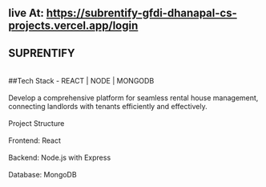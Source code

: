 ## live At: https://subrentify-gfdi-dhanapal-cs-projects.vercel.app/login
## SUPRENTIFY
<br>
##Tech Stack - REACT | NODE | MONGODB<br><br>
 Develop a comprehensive platform for seamless rental house 
management, connecting landlords with tenants efficiently 
and effectively.<br><br>
Project Structure<br><br>
Frontend: React<br><br>
Backend: Node.js with Express<br><br>
Database: MongoDB<br><br>
